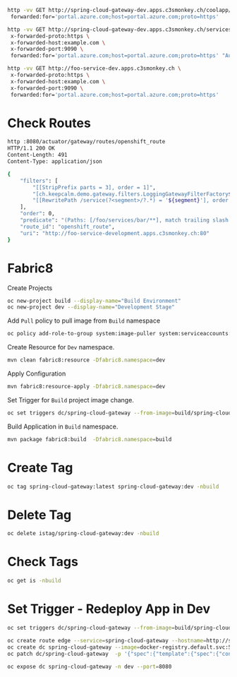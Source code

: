 
```bash
http -vv GET http://spring-cloud-gateway-dev.apps.c3smonkey.ch/coolapp/services/foo \
 forwarded:for='portal.azure.com;host=portal.azure.com;proto=https' 
```



```bash
http -vv GET http://spring-cloud-gateway-dev.apps.c3smonkey.ch/services/foo \
 x-forwarded-proto:https \
 x-forwarded-host:example.com \
 x-forwarded-port:9090 \
 forwarded:for='portal.azure.com;host=portal.azure.com;proto=https' "Authorization: Bearer ${TOKEN}" 
```

```bash
http -vv GET http://foo-service-dev.apps.c3smonkey.ch \
 x-forwarded-proto:https \
 x-forwarded-host:example.com \
 x-forwarded-port:9090 \
 forwarded:for='portal.azure.com;host=portal.azure.com;proto=https'
```


# Check Routes
```bash
http :8080/actuator/gateway/routes/openshift_route
HTTP/1.1 200 OK
Content-Length: 491
Content-Type: application/json

{
    "filters": [
        "[[StripPrefix parts = 3], order = 1]",
        "[ch.keepcalm.demo.gateway.filters.LoggingGatewayFilterFactory$apply$1@1edf183d, order = 1]",
        "[[RewritePath /service(?<segment>/?.*) = '${segment}'], order = 2]"
    ],
    "order": 0,
    "predicate": "(Paths: [/foo/services/bar/**], match trailing slash: true && Between: 2019-08-12T23:33:47.789+02:00[CET] and 2019-09-12T23:33:47.789+02:00[CET])",
    "route_id": "openshift_route",
    "uri": "http://foo-service-development.apps.c3smonkey.ch:80"
}
```


# Fabric8 

Create Projects
```bash
oc new-project build --display-name="Build Environment"
oc new-project dev --display-name="Development Stage"
```

Add `Pull` policy to pull image from `Build` namespace
```bash
oc policy add-role-to-group system:image-puller system:serviceaccounts:dev -n build
```


Create Resource for `Dev` namespace.
```bash
mvn clean fabric8:resource -Dfabric8.namespace=dev
```

Apply Configuration
```bash
mvn fabric8:resource-apply -Dfabric8.namespace=dev
```
Set Trigger for `Build` project image change.
```bash
oc set triggers dc/spring-cloud-gateway --from-image=build/spring-cloud-gateway:latest -c spring-cloud-gateway -ndev

```

Build Application in `Build` namespace.
```bash
mvn package fabric8:build  -Dfabric8.namespace=build
```






# Create Tag
````bash
oc tag spring-cloud-gateway:latest spring-cloud-gateway:dev -nbuild
````
# Delete Tag
```bash
oc delete istag/spring-cloud-gateway:dev -nbuild
```
# Check Tags
```bash
oc get is -nbuild
```






# Set Trigger - Redeploy App in Dev 
```bash
oc set triggers dc/spring-cloud-gateway --from-image=build/spring-cloud-gateway:dev -c spring-cloud-gateway -ndev
```




```bash
oc create route edge --service=spring-cloud-gateway --hostname=http://spring-cloud-gateway-build.apps.c3smonkey.ch/ --path=/
oc create dc spring-cloud-gateway --image=docker-registry.default.svc:5000/build/spring-cloud-gateway:latest -n dev
oc patch dc/spring-cloud-gateway  -p '{"spec":{"template":{"spec":{"containers":[{"name":"default-container","imagePullPolicy":"Always"}]}}}}' -n dev

oc expose dc spring-cloud-gateway -n dev --port=8080

```